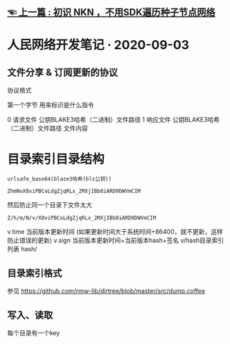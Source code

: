 ## [☜ 上一篇 : 初识 NKN ，不用SDK遍历种子节点网络](https://github.com/rmw-link/blog/blob/master/1.md)

# 人民网络开发笔记 · 2020-09-03

## 文件分享 & 订阅更新的协议

协议格式

第一个字节 用来标识是什么指令

0 请求文件 公钥BLAKE3哈希（二进制）文件路径
1 响应文件 公钥BLAKE3哈希（二进制）文件路径 文件内容

# 目录索引目录结构

`urlsafe_base64(blaze3哈希(bls公钥))`

`ZhmNvX8viPBCoLdgZjqRLx_2MXjIBb8iARD9DWVmCIM`

然后防止同一个目录下文件太大

`Z/h/m/N/v/X8viPBCoLdgZjqRLx_2MXjIBb8iARD9DWVmCIM`


v.time 当前版本更新时间 (如果更新时间大于系统时间+86400，就不更新，这样防止错误的更新)
v.sign 当前版本更新时间+当前版本hash+签名
v/hash目录索引列表
hash/


## 目录索引格式

参见 https://github.com/rmw-lib/dirtree/blob/master/src/dump.coffee

## 写入、读取

每个目录有一个key


